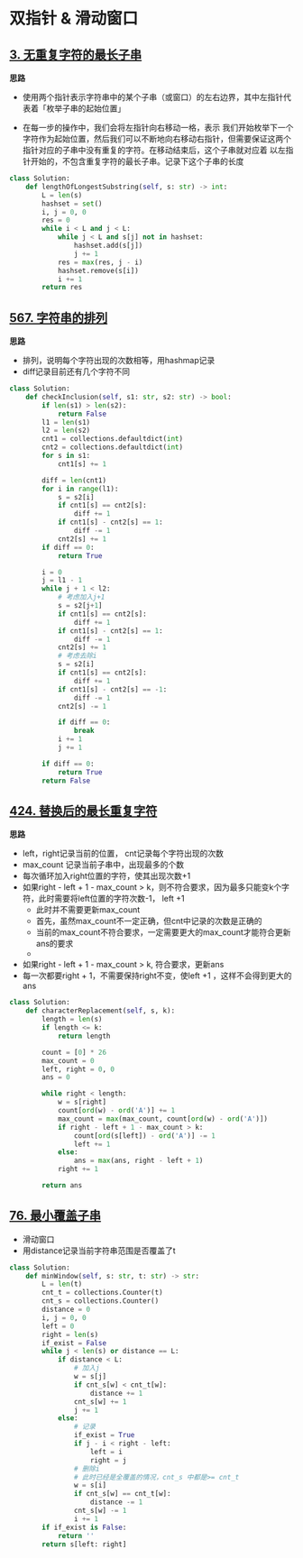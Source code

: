 # 双指针 & 滑动窗口

## [3. 无重复字符的最长子串](https://leetcode-cn.com/problems/longest-substring-without-repeating-characters/)

**思路**

+ 使用两个指针表示字符串中的某个子串（或窗口）的左右边界，其中左指针代表着「枚举子串的起始位置」

+ 在每一步的操作中，我们会将左指针向右移动一格，表示 我们开始枚举下一个字符作为起始位置，然后我们可以不断地向右移动右指针，但需要保证这两个指针对应的子串中没有重复的字符。在移动结束后，这个子串就对应着 以左指针开始的，不包含重复字符的最长子串。记录下这个子串的长度



```python
class Solution:
    def lengthOfLongestSubstring(self, s: str) -> int:
        L = len(s)
        hashset = set()
        i, j = 0, 0
        res = 0
        while i < L and j < L:
            while j < L and s[j] not in hashset:
                hashset.add(s[j])
                j += 1
            res = max(res, j - i)
            hashset.remove(s[i])
            i += 1
        return res
```



## [567. 字符串的排列](https://leetcode-cn.com/problems/permutation-in-string/)

**思路**

+ 排列，说明每个字符出现的次数相等，用hashmap记录
+ diff记录目前还有几个字符不同



```python
class Solution:
    def checkInclusion(self, s1: str, s2: str) -> bool:
        if len(s1) > len(s2):
            return False
        l1 = len(s1)
        l2 = len(s2)
        cnt1 = collections.defaultdict(int)
        cnt2 = collections.defaultdict(int)
        for s in s1:
            cnt1[s] += 1

        diff = len(cnt1)
        for i in range(l1):
            s = s2[i]
            if cnt1[s] == cnt2[s]:
                diff += 1
            if cnt1[s] - cnt2[s] == 1:
                diff -= 1
            cnt2[s] += 1
        if diff == 0:
            return True

        i = 0
        j = l1 - 1
        while j + 1 < l2:
            # 考虑加入j+1
            s = s2[j+1]
            if cnt1[s] == cnt2[s]:
                diff += 1
            if cnt1[s] - cnt2[s] == 1:
                diff -= 1
            cnt2[s] += 1
            # 考虑去除i
            s = s2[i]
            if cnt1[s] == cnt2[s]:
                diff += 1
            if cnt1[s] - cnt2[s] == -1:
                diff -= 1
            cnt2[s] -= 1

            if diff == 0:
                break
            i += 1
            j += 1

        if diff == 0:
            return True
        return False
```



## [424. 替换后的最长重复字符](https://leetcode-cn.com/problems/longest-repeating-character-replacement/)

**思路**

+ left，right记录当前的位置， cnt记录每个字符出现的次数
+ max_count 记录当前子串中，出现最多的个数
+ 每次循环加入right位置的字符，使其出现次数+1
+ 如果right - left + 1 - max_count > k，则不符合要求，因为最多只能变k个字符，此时需要将left位置的字符次数-1， left +1
  + 此时并不需要更新max_count
  + 首先，虽然max_count不一定正确，但cnt中记录的次数是正确的
  + 当前的max_count不符合要求，一定需要更大的max_count才能符合更新ans的要求
  + 
+ 如果right - left + 1 - max_count > k, 符合要求，更新ans
+ 每一次都要right + 1，不需要保持right不变，使left +1 ，这样不会得到更大的ans



```python
class Solution:
    def characterReplacement(self, s, k):
        length = len(s)
        if length <= k:
            return length

        count = [0] * 26
        max_count = 0
        left, right = 0, 0
        ans = 0

        while right < length:
            w = s[right]
            count[ord(w) - ord('A')] += 1
            max_count = max(max_count, count[ord(w) - ord('A')])
            if right - left + 1 - max_count > k:
                count[ord(s[left]) - ord('A')] -= 1
                left += 1
            else:
                ans = max(ans, right - left + 1)
            right += 1

        return ans
```



## [76. 最小覆盖子串](https://leetcode-cn.com/problems/minimum-window-substring/)

+ 滑动窗口
+ 用distance记录当前字符串范围是否覆盖了t

```python
class Solution:
    def minWindow(self, s: str, t: str) -> str:
        L = len(t)
        cnt_t = collections.Counter(t)
        cnt_s = collections.Counter()
        distance = 0
        i, j = 0, 0
        left = 0
        right = len(s)
        if_exist = False
        while j < len(s) or distance == L:
            if distance < L:
                # 加入j
                w = s[j]
                if cnt_s[w] < cnt_t[w]:
                    distance += 1
                cnt_s[w] += 1
                j += 1
            else:
                # 记录
                if_exist = True
                if j - i < right - left:
                    left = i
                    right = j
                # 删除i
                # 此时已经是全覆盖的情况，cnt_s 中都是>= cnt_t
                w = s[i]
                if cnt_s[w] == cnt_t[w]: 
                    distance -= 1
                cnt_s[w] -= 1
                i += 1
        if if_exist is False:
            return ''
        return s[left: right]

```

